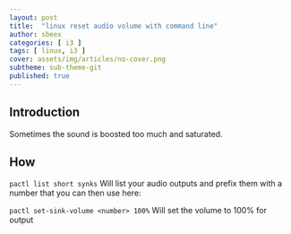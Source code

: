 ```yaml
---
layout: post
title:  "linux reset audio volume with command line"
author: sbeex
categories: [ i3 ]
tags: [ linux, i3 ]
cover: assets/img/articles/no-cover.png
subtheme: sub-theme-git
published: true
---
```

## Introduction
Sometimes the sound is boosted too much and saturated.

## How
`pactl list short synks` Will list your audio outputs and prefix them with a number that you can then use here:

`pactl set-sink-volume <number> 100%` Will set the volume to 100% for output <number>

